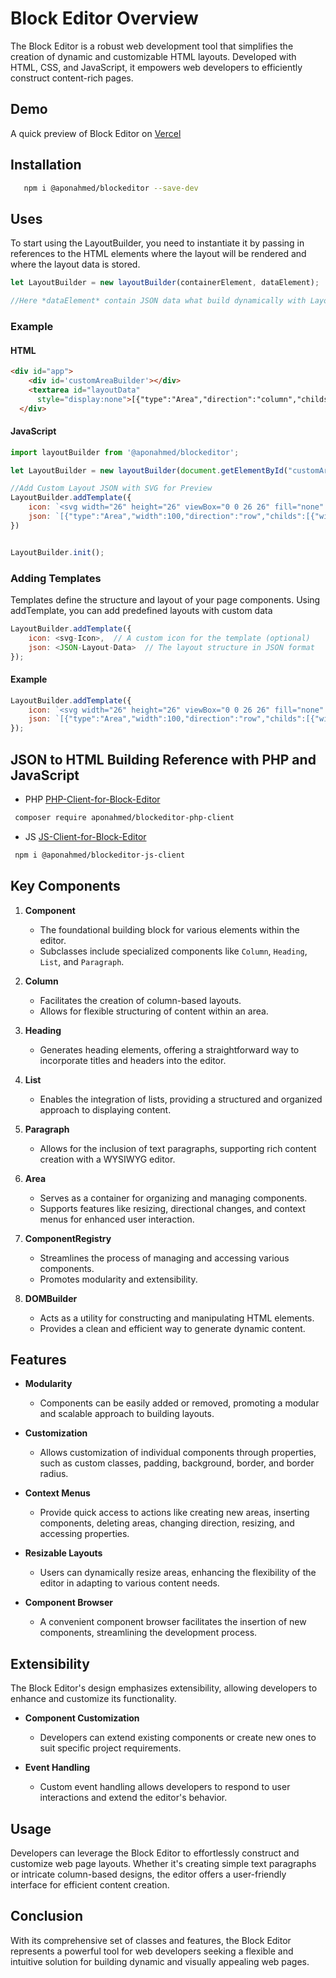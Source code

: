 # Block Editor Overview

The Block Editor is a robust web development tool that simplifies the creation of dynamic and customizable HTML layouts. Developed with HTML, CSS, and JavaScript, it empowers web developers to efficiently construct content-rich pages.

## Demo
A quick preview of Block Editor on [Vercel](https://block-editor-two-xi.vercel.app/)


## Installation
```bash
   npm i @aponahmed/blockeditor --save-dev
```

## Uses
To start using the LayoutBuilder, you need to instantiate it by passing in references to the HTML elements where the layout will be rendered and where the layout data is stored.
```javascript 
let LayoutBuilder = new layoutBuilder(containerElement, dataElement);

//Here *dataElement* contain JSON data what build dynamically with Layout creation

```

### Example

#### HTML
```html
<div id="app">
    <div id='customAreaBuilder'></div>
    <textarea id="layoutData"
      style="display:none">[{"type":"Area","direction":"column","childs":[{"type":"H","align":"left","content":"BlockEditor - A Simple and Easy Handle Html Builder","tag":"h2","more":{"customClass":""}},{"type":"P","align":"left","content":"The Block Editor is a versatile web development tool designed for creating dynamic and customizable layouts. Built using  HTML, CSS, and JavaScript, this editor empowers web developers to effortlessly construct content-rich pages with a variety of components.","more":{"customClass":""}}],"width":100,"more":{"customClass":"","padding":0,"bg":false,"border":false,"borderRadius":0,"styles":{}}}]</textarea>
  </div>
```
#### JavaScript
```javascript
import layoutBuilder from '@aponahmed/blockeditor';

let LayoutBuilder = new layoutBuilder(document.getElementById("customAreaBuilder"), document.getElementById("layoutData"));

//Add Custom Layout JSON with SVG for Preview
LayoutBuilder.addTemplate({
    icon: `<svg width="26" height="26" viewBox="0 0 26 26" fill="none" xmlns="http://www.w3.org/2000/svg"><rect x="0.5" y="0.5" width="25" height="25" rx="0.5" fill="white" stroke="#fff"/><path fill-rule="evenodd" clip-rule="evenodd" d="M19 17.5C19 17.7761 18.7761 18 18.5 18H3.5C3.22386 18 3 17.7761 3 17.5V17.5C3 17.2239 3.22386 17 3.5 17H18.5C18.7761 17 19 17.2239 19 17.5V17.5Z" fill="black" fill-opacity="0.6"/><path fill-rule="evenodd" clip-rule="evenodd" d="M22 19.5C22 19.7761 21.7761 20 21.5 20H3.5C3.22386 20 3 19.7761 3 19.5V19.5C3 19.2239 3.22386 19 3.5 19H21.5C21.7761 19 22 19.2239 22 19.5V19.5Z" fill="#555555"/><path fill-rule="evenodd" clip-rule="evenodd" d="M15 21.5C15 21.7761 14.7761 22 14.5 22H3.5C3.22386 22 3 21.7761 3 21.5V21.5C3 21.2239 3.22386 21 3.5 21H14.5C14.7761 21 15 21.2239 15 21.5V21.5Z" fill="#555555"/><rect x="14" y="3" width="9" height="11" fill="#D3D3D3"/><rect x="3" y="3" width="8" height="2" rx="1" fill="#626262"/><path fill-rule="evenodd" clip-rule="evenodd" d="M12 7.5C12 7.77614 11.7761 8 11.5 8H3.5C3.22386 8 3 7.77614 3 7.5V7.5C3 7.22386 3.22386 7 3.5 7H11.5C11.7761 7 12 7.22386 12 7.5V7.5Z" fill="#BBBBBB"/><path fill-rule="evenodd" clip-rule="evenodd" d="M11 9.5C11 9.77614 10.7761 10 10.5 10H3.5C3.22386 10 3 9.77614 3 9.5V9.5C3 9.22386 3.22386 9 3.5 9H10.5C10.7761 9 11 9.22386 11 9.5V9.5Z" fill="#BBBBBB"/><path fill-rule="evenodd" clip-rule="evenodd" d="M12 11.5C12 11.7761 11.7761 12 11.5 12H3.5C3.22386 12 3 11.7761 3 11.5V11.5C3 11.2239 3.22386 11 3.5 11H11.5C11.7761 11 12 11.2239 12 11.5V11.5Z" fill="#BBBBBB"/><path fill-rule="evenodd" clip-rule="evenodd" d="M10 13.5C10 13.7761 9.77614 14 9.5 14H3.5C3.22386 14 3 13.7761 3 13.5V13.5C3 13.2239 3.22386 13 3.5 13H9.5C9.77614 13 10 13.2239 10 13.5V13.5Z" fill="#BBBBBB"/></svg>`,
    json: `[{"type":"Area","width":100,"direction":"row","childs":[{"width":50,"direction":"column","type":"Area","childs":[{"type":"H","align":"left","more":{"customClass":""},"content":"Write Here your Heading"},{"type":"P","align":"left","more":{"customClass":""},"content":"In publishing and graphic design, Lorem ipsum is a placeholder text commonly used to demonstrate the visual form of a document or a typeface without relying on meaningful content. "}],"more":{"customClass":"","styles":{}}},{"width":50,"direction":"row","type":"Area","childs":[],"more":{"customClass":"","styles":{}}}],"more":{"customClass":"","styles":{}}},{"type":"Area","width":100,"direction":"row","childs":[{"type":"P","align":"left","more":{"customClass":""},"content":"In publishing and graphic design, Lorem ipsum is a placeholder text commonly used to demonstrate the visual form of a document or a typeface without relying on meaningful content. "}],"more":{"customClass":"","styles":{}}}]`
})


LayoutBuilder.init();
```
### Adding Templates
Templates define the structure and layout of your page components. Using addTemplate, you can add predefined layouts with custom data

```javascript
LayoutBuilder.addTemplate({
    icon: <svg-Icon>,  // A custom icon for the template (optional)
    json: <JSON-Layout-Data>  // The layout structure in JSON format
});
```

#### Example 
```javascript
LayoutBuilder.addTemplate({
    icon: `<svg width="26" height="26" viewBox="0 0 26 26" fill="none" xmlns="http://www.w3.org/2000/svg">...</svg>`,
    json: `[{"type":"Area","width":100,"direction":"row","childs":[{"width":50,"direction":"column","type":"Area","childs":[{"type":"H","align":"left","content":"Write Here your Heading"},{"type":"P","align":"left","content":"In publishing and graphic design..."}]}]}]`
});
```

## JSON to HTML Building Reference with PHP and JavaScript
   - PHP [PHP-Client-for-Block-Editor](https://github.com/AponAhmed/PHP-Client-for-Block-Editor)
  ```bash 
   composer require aponahmed/blockeditor-php-client
  ```
   - JS [JS-Client-for-Block-Editor](https://github.com/AponAhmed/JS-Client-for-Block-Editor)
  ```bash 
   npm i @aponahmed/blockeditor-js-client
  ```

## Key Components

1. **Component**
   - The foundational building block for various elements within the editor.
   - Subclasses include specialized components like `Column`, `Heading`, `List`, and `Paragraph`.

2. **Column**
   - Facilitates the creation of column-based layouts.
   - Allows for flexible structuring of content within an area.

3. **Heading**
   - Generates heading elements, offering a straightforward way to incorporate titles and headers into the editor.

4. **List**
   - Enables the integration of lists, providing a structured and organized approach to displaying content.

5. **Paragraph**
   - Allows for the inclusion of text paragraphs, supporting rich content creation with a WYSIWYG editor.

6. **Area**
   - Serves as a container for organizing and managing components.
   - Supports features like resizing, directional changes, and context menus for enhanced user interaction.

7. **ComponentRegistry**
   - Streamlines the process of managing and accessing various components.
   - Promotes modularity and extensibility.

8. **DOMBuilder**
   - Acts as a utility for constructing and manipulating HTML elements.
   - Provides a clean and efficient way to generate dynamic content.

## Features

- **Modularity**
  - Components can be easily added or removed, promoting a modular and scalable approach to building layouts.

- **Customization**
  - Allows customization of individual components through properties, such as custom classes, padding, background, border, and border radius.

- **Context Menus**
  - Provide quick access to actions like creating new areas, inserting components, deleting areas, changing direction, resizing, and accessing properties.

- **Resizable Layouts**
  - Users can dynamically resize areas, enhancing the flexibility of the editor in adapting to various content needs.

- **Component Browser**
  - A convenient component browser facilitates the insertion of new components, streamlining the development process.

## Extensibility

The Block Editor's design emphasizes extensibility, allowing developers to enhance and customize its functionality.

- **Component Customization**
  - Developers can extend existing components or create new ones to suit specific project requirements.

- **Event Handling**
  - Custom event handling allows developers to respond to user interactions and extend the editor's behavior.

## Usage

Developers can leverage the Block Editor to effortlessly construct and customize web page layouts. Whether it's creating simple text paragraphs or intricate column-based designs, the editor offers a user-friendly interface for efficient content creation.

## Conclusion

With its comprehensive set of classes and features, the Block Editor represents a powerful tool for web developers seeking a flexible and intuitive solution for building dynamic and visually appealing web pages.
